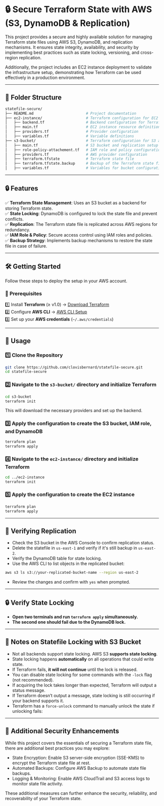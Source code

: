 # 🔒 Secure Terraform State with AWS (S3, DynamoDB & Replication)

This project provides a secure and highly available solution for managing Terraform state files using AWS S3, DynamoDB, and replication mechanisms. It ensures state integrity, availability, and security by implementing best practices such as state locking, versioning, and cross-region replication.

Additionally, the project includes an EC2 instance deployment to validate the infrastructure setup, demonstrating how Terraform can be used effectively in a production environment.

---

## 📁 Folder Structure
```bash
statefile-secure/
├── README.md                        # Project documentation
├── ec2-instance/                    # Terraform configuration for EC2 instance
│   ├── backend.tf                   # Backend configuration for Terraform state
│   ├── main.tf                      # EC2 instance resource definition
│   ├── providers.tf                 # Provider configuration
│   ├── variables.tf                 # Variable definitions
├── s3-bucket/                       # Terraform configuration for S3 and IAM
│   ├── main.tf                      # S3 bucket and replication setup
│   ├── role-policy-attachement.tf   # IAM role and policy configuration
│   ├── providers.tf                 # AWS provider configuration
│   ├── terraform.tfstate            # Terraform state file
│   ├── terraform.tfstate.backup     # Backup of the Terraform state file
│   ├── variables.tf                 # Variables for bucket configuration
```

---

## 🔒 Features
✅ **Terraform State Management**: Uses an S3 bucket as a backend for storing Terraform state.  
✅ **State Locking**: DynamoDB is configured to lock the state file and prevent conflicts.  
✅ **Replication**: The Terraform state file is replicated across AWS regions for redundancy.  
✅ **IAM Role & Policy**: Secure access control using IAM roles and policies.  
✅ **Backup Strategy**: Implements backup mechanisms to restore the state file in case of failure.  

---

## 🛠 Getting Started
Follow these steps to deploy the setup in your AWS account.

### 🔹 **Prerequisites**
1️⃣ Install **Terraform** (≥ v1.0) → [Download Terraform](https://developer.hashicorp.com/terraform/downloads)  
2️⃣ Configure **AWS CLI** → [AWS CLI Setup](https://docs.aws.amazon.com/cli/latest/userguide/install-cliv2.html)  
3️⃣ Set up your **AWS credentials** (`~/.aws/credentials`)  

---

## 🔧 Usage

### 1️⃣ **Clone the Repository**
```bash
git clone https://github.com/clovisbernard/statefile-secure.git
cd statefile-secure
```

### 2️⃣ **Navigate to the `s3-bucket/` directory and initialize Terraform**
```bash
cd s3-bucket
terraform init
```
This will download the necessary providers and set up the backend.

### 3️⃣ **Apply the configuration to create the S3 bucket, IAM role, and DynamoDB**
```bash
terraform plan
terraform apply
```

### 4️⃣ **Navigate to the `ec2-instance/` directory and initialize Terraform**
```bash
cd ../ec2-instance
terraform init
```

### 5️⃣ **Apply the configuration to create the EC2 instance**
```bash
terraform plan
terraform apply
```

---

## 📌 Verifying Replication
- Check the S3 bucket in the AWS Console to confirm replication status.
- Delete the statefile in `us-east-1` and verify if it's still backup in `us-east-2`.
- Verify the DynamoDB table for state locking.
- Use the AWS CLI to list objects in the replicated bucket:
```bash
aws s3 ls s3://your-replicated-bucket-name --region us-east-2
```
- Review the changes and confirm with `yes` when prompted.

---

## 🔒 Verify State Locking
- **Open two terminals and run `terraform apply` simultaneously.**
- **The second one should fail due to the DynamoDB lock.**

---

## 📜 Notes on Statefile Locking with S3 Bucket
- Not all backends support state locking. AWS S3 **supports state locking**.
- State locking happens **automatically** on all operations that could write state.
- If Terraform fails, **it will not continue** until the lock is released.
- You can disable state locking for some commands with the `-lock` flag (not recommended).
- If acquiring the lock takes longer than expected, Terraform will output a status message.
- If Terraform doesn’t output a message, state locking is still occurring if your backend supports it.
- Terraform has a `force-unlock` command to manually unlock the state if unlocking fails:

---

## 🔎 Additional Security Enhancements

While this project covers the essentials of securing a Terraform state file, there are additional best practices you may explore:
- State Encryption: Enable S3 server-side encryption (SSE-KMS) to encrypt the Terraform state file at rest.
- Automated Backups: Configure AWS Backup to automate state file backups.
- Logging & Monitoring: Enable AWS CloudTrail and S3 access logs to monitor state file activity.

These additional measures can further enhance the security, reliability, and recoverability of your Terraform state.

